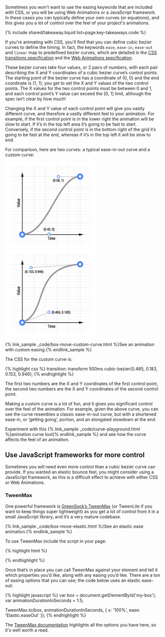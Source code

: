 


<p class="intro">
  Sometimes you won't want to use the easing keywords that are included with CSS, or you will be using Web Animations or a JavaScript framework. In these cases you can typically define your own curves (or equations), and this gives you a lot of control over the feel of your project's animations.
</p>

{% include shared/takeaway.liquid list=page.key-takeaways.code %}

If you're animating with CSS, you'll find that you can define cubic bezier curves to define the timing. In fact, the keywords `ease`, `ease-in`, `ease-out` and `linear` map to predefined bezier curves, which are detailed in the [CSS transitions specification](http://www.w3.org/TR/css3-transitions/) and the [Web Animations specification](https://w3c.github.io/web-animations/#scaling-using-a-cubic-bezier-curve).

These bezier curves take four values, or 2 pairs of numbers, with each pair describing the X and Y coordinates of a cubic bezier curve’s control points.  The starting point of the bezier curve has a coordinate of (0, 0) and the end coordinate is (1, 1); you get to set the X and Y values of the two control points. The X values for the two control points must be between 0 and 1, and each control point’s Y value can exceed the [0, 1] limit, although the spec isn’t clear by how much!

Changing the X and Y value of each control point will give you vastly different curve, and therefore a vastly different feel to your animation. For example, if the first control point is in the lower right the animation will be slow to start. If it’s in the top left area it’s going to be fast to start. Conversely, if the second control point is in the bottom right of the grid it’s going to be fast at the end, whereas if it’s in the top left it will be slow to end.

For comparison, here are two curves: a typical ease-in-out curve and a custom curve:

<img src="imgs/ease-in-out-markers.png" style="display: inline; max-width: 300px" alt="Ease-in-out animation curve." />
<img src="imgs/custom.png" style="display: inline; max-width: 300px" alt="Custom animation curve." />

{% link_sample _code/box-move-custom-curve.html %}See an animation with custom easing.{% endlink_sample %}

The CSS for the custom curve is:

{% highlight css %}
transition: transform 500ms cubic-bezier(0.465, 0.183, 0.153, 0.946);
{% endhighlight %}

The first two numbers are the X and Y coordinates of the first control point, the second two numbers are the X and Y coordinates of the second control point.

Making a custom curve is a lot of fun, and it gives you significant control over the feel of the animation. For example, given the above curve, you can see the curve resembles a classic ease-in-out curve, but with a shortened ease-in, or ‘getting going’, portion, and an elongated slowdown at the end.

Experiment with this {% link_sample _code/curve-playground.html %}animation curve tool{% endlink_sample %} and see how the curve affects the feel of an animation.

## Use JavaScript frameworks for more control

Sometimes you will need even more control than a cubic bezier curve can provide. If you wanted an elastic bounce feel, you might consider using a JavaScript framework, as this is a difficult effect to achieve with either CSS or Web Animations.

### TweenMax

One powerful framework is [GreenSock’s TweenMax](https://github.com/greensock/GreenSock-JS/tree/master/src/minified) (or TweenLite if you want to keep things super lightweight) as you get a lot of control from it in a small JavaScript library, and it’s a very mature codebase.

{% link_sample _code/box-move-elastic.html %}See an elastic ease animation.{% endlink_sample %}

To use TweenMax include the script in your page:

{% highlight html %}
<script src="https://cdnjs.cloudflare.com/ajax/libs/gsap/latest/TweenMax.min.js"></script>
{% endhighlight %}

Once that’s in place you can call TweenMax against your element and tell it which properties you’d like, along with any easing you’d like. There are a ton of easing options that you can use; the code below uses an elastic ease-out:

{% highlight javascript %}
var box = document.getElementById('my-box');
var animationDurationInSeconds = 1.5;

TweenMax.to(box, animationDurationInSeconds, {
  x: '100%',
  ease: 'Elastic.easeOut'
});
{% endhighlight %}

The [TweenMax documentation](https://greensock.com/docs/#/HTML5/GSAP/TweenMax/) highlights all the options you have here, so it's well worth a read.






